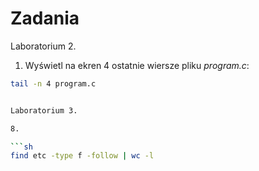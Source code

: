# Zadania

Laboratorium 2.

1. Wyświetl na ekren 4 ostatnie wiersze pliku *program.c*:

```sh
tail -n 4 program.c


Laboratorium 3.

8.

```sh
find etc -type f -follow | wc -l